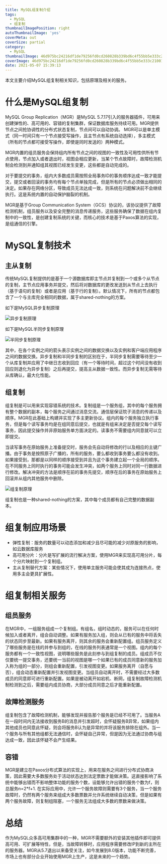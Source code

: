 ```yaml
---
title: MySQL组复制介绍
tags:
  - MySQL
  - 组复制
thumbnailImagePosition: right
autoThumbnailImage: 'yes'
coverMeta: out
coverSize: partial
category:
  - MySQL
thumbnailImage: 46d975bc24216df1de79256fd0cd260828b339bd6c4f55bb5e333c210017d6ee.jpg
coverImage: 46d975bc24216df1de79256fd0cd260828b339bd6c4f55bb5e333c210017d6ee.jpg
date: 2021-05-07 15:39:13
---
```




本文主要介绍MySQL组复制相关知识，包括原理及相关的服务。

<!--more-->

<!--toc-->

# 什么是MySQL组复制

MySQL Group Replication（MGR）是MySQL 5.7.17引入的服务器插件，可用来创建弹性的、高可用的、容错的复制集群，保证数据库服务持续可用。MGR提供节点之间抢协调性的分布式状态复制，节点间可以自动协调。 MGR可以是单主模式（同一时间只有一个节点接受写操作，且主节点有系统自动选择），多主模式（所有的节点都可接受写操作，即使是同时发送的）两种模式。

MGR内置的组员服务会保持组内所有节点之间的视图的一致性及可用性供所有节点使用，节点加入或者退出时，视图会相应更新，当某个节点故障时，故障检测机制会检测到并通知组其视图已经发生变更，这些都是自动完成的。

对于要提交的事务，组内大多数成员需按照全局事务ID的事务顺序达成一致才能提交，提交或者回滚的事务均有每个节点单独完成，但是所有的节点必须做出相同的决定。如果存在网络分区，导致成员无法达成一致，则系统在问题解决前不会继续执行。这是系统内置的自动保护脑裂的机制。

MGR是基于Group Communication System（GCS）协议的，该协议提供了故障检测机制，组员服务以及安全完整的消息传递服务，这些服务确保了数据在组内复制中的一致性，是创建复制系统的关键，而核心的技术是基于Paxos算法的实现，是组通信的引擎。

# MySQL复制技术

## 主从复制

传统MySQL复制提供的是基于一个源数据库即主节点并复制到一个或多个从节点的复制，主节点应用事务并提交，然后将对数据库的更改发送到从节点上去执行（基于语句的复制）或者是应用（基于行的复制）。默认情况下，所有的节点都包含了一个与主库完全相同的数据，属于shared-nothing的方案。

如下是MySQL异步复制原理

![异步复制原理](异步复制原理.png)

如下是MySQL半同步复制原理

![半同步复制原理](半同步复制原理.png)

其中，在各个实例之间的箭头表示实例之间的数据交换以及实例和客户端应用程序之间的数据交换。异步复制和半同步复制的区别在于，半同步复制需要等待至少一个从库复制并应用了中继日志收到回应（有一个等待时间，超过这个时间没有收到回应则退化为异步复制）之后再提交，提高主从数据一致性。而异步复制无需等待从库确认，最大化性能。

## 组复制

组复制是可以用来实现容错系统的技术。复制组是一个服务组，其中的每个服务拥有整个数据的副本，每个服务之间通过消息交流。通信层保证院子消息的传递以及顺序。MGR在此基础上构建并实现了多主更新协议。组内的每个服务独立执行事务，但是每个读写事务均是在组同意后提交，也就是有组来决定是否提交每个读写事务，因此提交操作并非原始服务单方面决定的。读事务不需要组内同意就可以立即提交。

当读写事务在原始服务上准备提交时，服务会先自动将修改的行以及相应的主键广播。由于事务是按照原子广播的，所有的服务，要么都收到事务要么都没有收到。如果接受到，那都是以同样的顺序接受到并且为这个事务建立起一个全局的顺序。在不同服务上同时执行的事务可能会发生冲突，如两个服务上同时对同一行数据进行修改。解决冲突的方法是顺序在前的事务先提交，顺序在后的事务在原始服务上回滚并从组内其他服务中删除。

![组复制原理](组复制原理.png)

组复制也是一种shared-nothing的方案，其中每个成员都有自己完整的数据副本。

# 组复制应用场景

- 弹性复制：服务的数量可以动态添加和减少且尽可能的减少对原服务的影响，如云数据库服务
- 高可用分片：分片是写扩展的流行解决方案，使用MGR来实现高可用分片，每个分片映射到一个复制组。
- 主从复制替代方案：某些情况下，使用单主服务可能会使其成为连接热点，使用多主会更具扩展性。

# 组复制相关服务

## 组员服务

在MGR中，一组服务组成一个复制组。有组名，组时动态的，服务可以在任何时候加入或者离开，组会自动调整。如果有服务加入组，则会从已有的服务中将丢失的状态同步至最新。如果有服务离开，则其余的服务会重新配置组。组员服务定义了哪些服务是在线的并参与到组的，在线的服务列表通常是一个视图。组内的每个服务都有一个一致性视图，说明哪些服务是此刻参与到组复制的成员。组成员不仅仅要统一提交事务，还要统一当前的视图是哪一个如果已有的成员同意新的服务加入称为组的一部分，则组会重新配置，引发视图变更。如果服务离开（自愿与否），组会动态重新配置并引发视图变更。当组员自动离开时，不需要经过大多数成员的同意即可进行重新配置。如果是被动离开如宕机、断网，组复制故障检测机制检测到之后，需要组内成员协商，大部分成员同意之后才能重新配置。

## 故障检测服务

组复制包含了故障检测机制，能够发现并报告那个服务是已经不可用了。当服务A在一段时间内无法接收到服务B的消息并引发超时，会怀疑服务B异常，如果组内其他成员也同意此怀疑，则会将服务B认为是异常的并将该服务排除在组外。当一个服务与所有其他组都无法通信时，会怀疑自己异常，但是因为无法通过协商与组达成一致，因此该怀疑不会产生结果。

## 容错

MGR是建立在Paxos分布式算法的实现上，用来在服务之间进行分布式协商决策，因此需要大多数服务处于活动状态达到法定票数才能做决策。这直接影响了系统中能够出错而不影响整体功能的服务个数，设能够允许出错的服务个数为f，则总服务n=2*f+1. 在实际应用中，允许一个服务故障则需要有3个服务，当一个服务故障时，仍然有两个服务来组成大多数票数并允许系统继续自动决策，但是如果有两个服务故障，则复制组阻塞，一个服务无法组成大多数的票数来做决策。

# 总结

作为MySQL众多高可用集群中的一种，MGR不需要额外的安装其他插件即可提供高可用、可扩展等特性，但是，当故障转移时，应用程序需要修改IP到新的主所在的服务器。MGR从5.7退出以来备受关注，如今发展到8.0版本，功能不断完善，市场上也有部分企业开始使用MGR上生产，这是未来的一个趋势。

